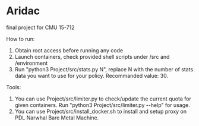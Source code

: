 # Aridac
final project for CMU 15-712

How to run:
1. Obtain root access before running any code
2. Launch containers, check provided shell scripts under /src and /environment
3. Run "python3 Project/src/stats.py N", replace N with the number of stats data you want to use for your policy. Recommanded value: 30.

Tools:
1. You can use Project/src/limiter.py to check/update the current quota for given containers. Run "python3 Project/src/limiter.py --help" for usage.
2. You can use Project/src/install_docker.sh to install and setup proxy on PDL Narwhal Bare Metal Machine.
